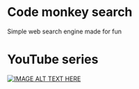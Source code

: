 # Code monkey search
Simple web search engine made for fun

# YouTube series
[![IMAGE ALT TEXT HERE](https://img.youtube.com/vi/prawW1weCwE/0.jpg)](https://www.youtube.com/watch?v=9lQQTlCoKW0&list=PLLfIBXQeu3aabb1aeRqrTBZPozDU9Qwz0)
